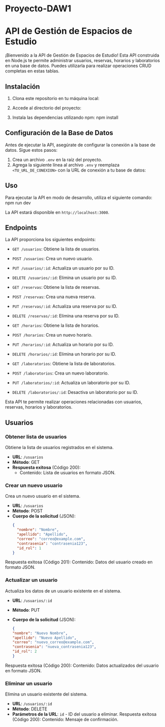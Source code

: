 # Proyecto-DAW1

# API de Gestión de Espacios de Estudio

¡Bienvenido a la API de Gestión de Espacios de Estudio! Esta API construida en Node.js te permite administrar usuarios, reservas, horarios y laboratorios en una base de datos. Puedes utilizarla para realizar operaciones CRUD completas en estas tablas.

## Instalación

1. Clona este repositorio en tu máquina local:



2. Accede al directorio del proyecto:

3. Instala las dependencias utilizando npm:  npm install


## Configuración de la Base de Datos

Antes de ejecutar la API, asegúrate de configurar la conexión a la base de datos. Sigue estos pasos:

1. Crea un archivo `.env` en la raíz del proyecto.
2. Agrega la siguiente línea al archivo `.env` y reemplaza `<TU_URL_DE_CONEXION>` con la URL de conexión a tu base de datos:


## Uso

Para ejecutar la API en modo de desarrollo, utiliza el siguiente comando:  npm run dev


La API estará disponible en `http://localhost:3000`.

## Endpoints

La API proporciona los siguientes endpoints:

- `GET /usuarios`: Obtiene la lista de usuarios.
- `POST /usuarios`: Crea un nuevo usuario.
- `PUT /usuarios/:id`: Actualiza un usuario por su ID.
- `DELETE /usuarios/:id`: Elimina un usuario por su ID.

- `GET /reservas`: Obtiene la lista de reservas.
- `POST /reservas`: Crea una nueva reserva.
- `PUT /reservas/:id`: Actualiza una reserva por su ID.
- `DELETE /reservas/:id`: Elimina una reserva por su ID.

- `GET /horarios`: Obtiene la lista de horarios.
- `POST /horarios`: Crea un nuevo horario.
- `PUT /horarios/:id`: Actualiza un horario por su ID.
- `DELETE /horarios/:id`: Elimina un horario por su ID.

- `GET /laboratorios`: Obtiene la lista de laboratorios.
- `POST /laboratorios`: Crea un nuevo laboratorio.
- `PUT /laboratorios/:id`: Actualiza un laboratorio por su ID.
- `DELETE /laboratorios/:id`: Desactiva un laboratorio por su ID.



Esta API te permite realizar operaciones relacionadas con usuarios, reservas, horarios y laboratorios.

## Usuarios

### Obtener lista de usuarios

Obtiene la lista de usuarios registrados en el sistema.

- **URL**: `/usuarios`
- **Método**: GET
- **Respuesta exitosa** (Código 200):
  - Contenido: Lista de usuarios en formato JSON.

### Crear un nuevo usuario

Crea un nuevo usuario en el sistema.

- **URL**: `/usuarios`
- **Método**: POST
- **Cuerpo de la solicitud** (JSON):
  ```json
  {
    "nombre": "Nombre",
    "apellido": "Apellido",
    "correo": "correo@example.com",
    "contrasenia": "contrasenia123",
    "id_rol": 1
  }
Respuesta exitosa (Código 201):
Contenido: Datos del usuario creado en formato JSON.

### Actualizar un usuario
Actualiza los datos de un usuario existente en el sistema.

- **URL**: `/usuarios/:id`
- **Método**: PUT
- **Cuerpo de la solicitud** (JSON):

  ```json
  {
  "nombre": "Nuevo Nombre",
  "apellido": "Nuevo Apellido",
  "correo": "nuevo_correo@example.com",
  "contrasenia": "nueva_contrasenia123",
  "id_rol": 2
  }
Respuesta exitosa (Código 200):
Contenido: Datos actualizados del usuario en formato JSON.

### Eliminar un usuario
Elimina un usuario existente del sistema.

- **URL**: `/usuarios/:id`
- **Método**: DELETE
- **Parámetros de la URL**: `id` - ID del usuario a eliminar.
Respuesta exitosa (Código 200):
Contenido: Mensaje de confirmación.

